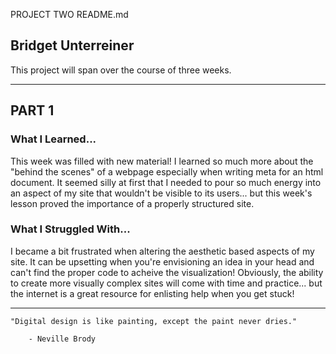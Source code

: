 PROJECT TWO README.md

## Bridget Unterreiner

This project will span over the course of three weeks.

---
## PART 1

### What I Learned...

This week was filled with new material! I learned so much more about the "behind the scenes" of a webpage especially when writing meta for an html document. It seemed silly at first that I needed to pour so much energy into an aspect of my site that wouldn't be visible to its users... but this week's lesson proved the importance of a properly structured site. 

### What I Struggled With...

I became a bit frustrated when altering the aesthetic based aspects of my site. It can be upsetting when you're envisioning an idea in your head and can't find the proper code to acheive the visualization! Obviously, the ability to create more visually complex sites will come with time and practice... but the internet is a great resource for enlisting help when you get stuck!

--- 

```
"Digital design is like painting, except the paint never dries."

    - Neville Brody
```


